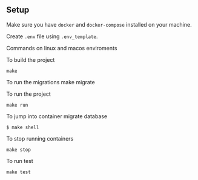 ## Setup

Make sure you have `docker` and `docker-compose` installed on your machine.

Create `.env` file using `.env_template`.

Commands on linux and macos  enviroments

To build the project

    make

To run the migrations
    make migrate

To run the project

    make run

To jump into container migrate database

    $ make shell

To stop running containers

    make stop

To run test
    
    make test